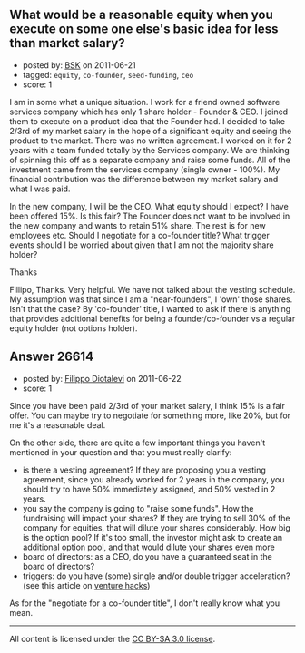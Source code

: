 ## What would be a reasonable equity when you execute on some one else's basic idea for less than market salary?

- posted by: [BSK](https://stackexchange.com/users/-1/11409-bsk) on 2011-06-21
- tagged: `equity`, `co-founder`, `seed-funding`, `ceo`
- score: 1

I am in some what a unique situation. I work for a friend owned software services company which has only 1 share holder - Founder & CEO. I joined them to execute on a product idea that the Founder had. I decided to take 2/3rd of my market salary in the hope of a significant equity and seeing the product to the market. There was no written agreement. I worked on it for 2 years with a team funded totally by the Services company. We are thinking of spinning this off as a separate company and raise some funds. All of the investment came from the services company (single owner - 100%). My financial contribution was the difference between my market salary and what I was paid.

In the new company, I will be the CEO. What equity should I expect? I have been offered 15%. Is this fair? The Founder does not want to be involved in the new company and wants to retain 51% share. The rest is for new employees etc. Should I negotiate for a co-founder title? What trigger events should I be worried about given that I am not the majority share holder?

Thanks

Fillipo,
Thanks. Very helpful. We have not talked about the vesting schedule. My assumption was that since I am a "near-founders", I 'own' those shares. Isn't that the case? By 'co-founder' title, I wanted to ask if there is anything that provides additional benefits for being a founder/co-founder vs a regular equity holder (not options holder).


## Answer 26614

- posted by: [Filippo Diotalevi](https://stackexchange.com/users/-1/4482-filippo-diotalevi) on 2011-06-22
- score: 1

<p>Since you have been paid 2/3rd of your market salary, I think 15% is a fair offer. You can maybe try to negotiate for something more, like 20%, but for me it's a reasonable deal.</p>

<p>On the other side, there are quite a few important things you haven't mentioned in your question and that you must really clarify:</p>

<ul>
<li>is there a vesting agreement? If they are proposing you a vesting agreement, since you already worked for 2 years in the company, you should try to have 50% immediately assigned, and 50% vested in 2 years.</li>
<li>you say the company is going to "raise some funds". How the fundraising will impact your shares? If they are trying to sell 30% of the company for equities, that will dilute your shares considerably. How big is the option pool? If it's too small, the investor might ask to create an additional option pool, and that would dilute your shares even more</li>
<li>board of directors: as a CEO, do you have a guaranteed seat in the board of directors? </li>
<li>triggers: do you have (some) single and/or double trigger acceleration? (see this article on <a href="http://venturehacks.com/articles/acceleration-sale" rel="nofollow">venture hacks</a>)</li>
</ul>

<p>As for the "negotiate for a co-founder title", I don't really know what you mean.</p>




---

All content is licensed under the [CC BY-SA 3.0 license](https://creativecommons.org/licenses/by-sa/3.0/).
